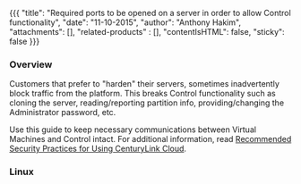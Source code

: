 {{{
  "title": "Required ports to be opened on a server in order to allow Control functionality",
  "date": "11-10-2015",
  "author": "Anthony Hakim",
  "attachments": [],
  "related-products" : [],
  "contentIsHTML": false,
  "sticky": false
}}}

### Overview
Customers that prefer to "harden" their servers, sometimes inadvertently block traffic from the platform. This breaks Control functionality such as cloning the server, reading/reporting partition info, providing/changing the Administrator password, etc.

Use this guide to keep necessary communications between Virtual Machines and Control intact. For additional information, read [Recommended Security Practices for Using CenturyLink Cloud](https://www.ctl.io/knowledge-base/servers/recommended-security-practices-for-using-centurylink-cloud/).

### Linux

